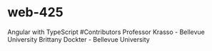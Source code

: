 # web-425
Angular with TypeScript
#Contributors
Professor Krasso - Bellevue University
Brittany Dockter - Bellevue University